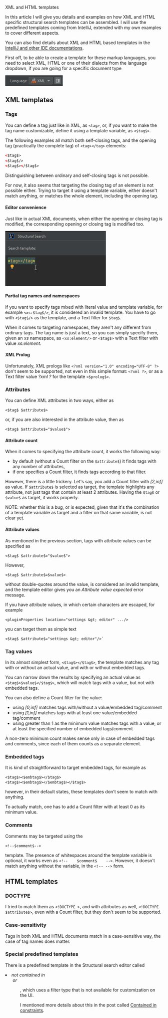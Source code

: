 XML and HTML templates

In this article I will give you details and examples on how XML and HTML specific structural search templates can be assembled. I will use the predefined templates coming from IntelliJ, extended with my own examples to cover different aspects.

You can also find details about XML and HTML based templates in the [IntelliJ and other IDE documentations](https://www.jetbrains.com/help/idea/structural-search-and-replace-examples.html#examples-for-html-and-xml).

First off, to be able to create a template for these markup languages, you need to select XML, HTML or one of their dialects from the language dropdown, if you are going for a specific document type

![language_selection_xml](images/language_selection_xml.png)

## XML templates

### Tags

You can define a tag just like in XML, as `<tag>`, or, if you want to make the tag name customizable, define it using a template variable, as `<$tag$>`.

The following examples all match both self-closing tags, and the opening tag (practically the complete tag) of `<tag></tag>` elements:

```xml
<$tag$>
<$tag$/>
<$tag$></$tag$>
```

Distinguishing between ordinary and self-closing tags is not possible.

For now, it also seems that targeting the closing tag of an element is not possible either. Trying to target it using a template variable, either doesn't match anything, or matches the whole element, including the opening tag.

#### Editor convenience

Just like in actual XML documents, when either the opening or closing tag is modified, the corresponding opening or closing tag is modified too.

![automatic_tag_renaming](images/automatic_tag_renaming.gif)

#### Partial tag names and namespaces

If you want to specify tags mixed with literal value and template variable, for example `<xs:$tag$/>`, it is considered an invalid template. You have to go with `<$tag$/>` as the template, and a Text filter for `$tag$`.

When it comes to targeting namespaces, they aren't any different from ordinary tags. The tag name is just a text, so you can simply specify them, given an *xs* namespace, as `<xs:element/>` or `<$tag$>` with a Text filter with value *xs:element*.

#### XML Prolog

Unfortunately, XML prologs like `<?xml version="1.0" encoding="UTF-8" ?>` don't seem to be supported, not even in this simple format: `<?xml ?>`, or as a Text filter value *\?xml \?* for the template `<$prolog$>`.

### Attributes

You can define XML attributes in two ways, either as

```
<$tag$ $attribute$>
```

or, if you are also interested in the attribute value, then as

```
<$tag$ $attribute$="$value$">
```

#### Attribute count

When it comes to specifying the attribute count, it works the following way:
- by default (without a Count filter on the `$attribute$`) it finds tags with any number of attributes,
- if one specifies a Count filter, it finds tags according to that filter.

However, there is a little trickery. Let's say, you add a Count filter with *[2,inf]* as value. If `$attribute$` is selected as target, the template highlights any attribute, not just tags that contain at least 2 attributes. Having the `$tag$` or `$value$` as target, it works properly.

NOTE: whether this is a bug, or is expected, given that it's the combination of a template variable as target and a filter on that same variable, is not clear yet.

#### Attribute values

As mentioned in the previous section, tags with attribute values can be specified as

```
<$tag$ $attribute$="$value$">
```

However,

```
<$tag$ $attribute$=$value$>
```

without double-quotes around the value, is considered an invalid template, and the template editor gives you an *Attribute value expected* error message.

If you have attribute values, in which certain characters are escaped, for example

```
<pluginProperties location="settings &gt; editor" .../>
```

you can target them as simple text

```
<$tag$ $attribute$="settings &gt; editor"/>`
```

### Tag values

In its almost simplest form, `<$tag$></$tag$>`, the template matches any tag with or without an actual value, and with or without embedded tags.

You can narrow down the results by specifying an actual value as `<$tag$>$value$</$tag$>`, which will match tags with a value, but not with embedded tags.

You can also define a Count filter for the value:
- using *[0,inf]* matches tags with/without a value/embedded tag/comment
- using *[1,inf]* matches tags with at least one value/embedded tag/comment
- using greater than 1 as the minimum value matches tags with a value, or at least the specified number of embedded tags/comment

A non-zero minimum count makes sense only in case of embedded tags and comments, since each of them counts as a separate element.

### Embedded tags

It is kind of straightforward to target embedded tags, for example as

```
<$tag$><$embtag$></$tag$>
<$tag$><$embtag$></$embtag$></$tag$>
```

however, in their default states, these templates don't seem to match with anything.

To actually match, one has to add a Count filter with at least 0 as its minimum value.

### Comments

Comments may be targeted using the

```
<!--$comment$-->
```

template. The presence of whitespaces around the template variable is optional, it works even as `<!--    $comment$    -->`. However, it doesn't match anything without the variable, in the `<!-- -->` form.

## HTML templates

### DOCTYPE

I tried to match them as `<!DOCTYPE >`, and with attributes as well, `<!DOCTYPE $attribute$>`, even with a Count filter, but they don't seem to be supported.

### Case-sensitivity

Tags in both XML and HTML documents match in a case-sensitive way, the case of tag names does matter.

### Special predefined templates

There is a predefined template in the Structural search editor called *<li> not contained in <ul> or <ol>*, which uses a filter type that is not available for customization on the UI.

I mentioned more details about this in the post called [Contained in constraints](https://ijnspector.wordpress.com/2020/06/11/contained-in-constraints/).